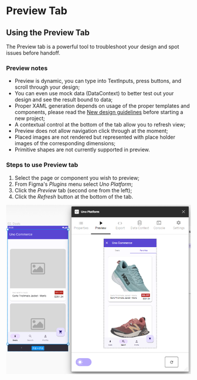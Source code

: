 # Preview Tab

## Using the Preview Tab

The Preview tab is a powerful tool to troubleshoot your design and spot issues before handoff.

### Preview notes

- Preview is dynamic, you can type into TextInputs, press buttons, and scroll through your design;
- You can even use mock data (DataContext) to better test out your design and see the result bound to data;
- Proper XAML generation depends on usage of the proper templates and components, please read the [New design guidelines](../designers/starting-new-design.md) before starting a new project;
- A contextual control at the bottom of the tab allow you to refresh view;
- Preview does not allow navigation click through at the moment;
- Placed images are not rendered but represented with place holder images of the corresponding dimensions;
- Primitive shapes are not currently supported in preview.

### Steps to use Preview tab

1. Select the page or component you wish to preview;
2. From Figma's *Plugins* menu select *Uno Platform*;
3. Click the *Preview* tab (second one from the left);
4. Click the *Refresh* button at the bottom of the tab.

![](assets/preview.png)
